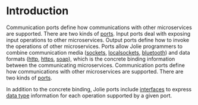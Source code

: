 # Introduction

Communication ports define how communications with other microservices are supported. There are two kinds of [ports](https://jolielang.gitbook.io/docs/basics/communication_ports/ports.md). Input ports deal with exposing input operations to other microservices. Output ports define how to invoke the operations of other microservices. Ports allow Jolie programmers to combine communication media \([sockets](https://jolielang.gitbook.io/docs/basics/locations/socket.md), [localsockets](https://jolielang.gitbook.io/docs/basics/locations/localsockets.md), [bluetooth](https://jolielang.gitbook.io/docs/basics/locations/bluetooth.md)\) and data formats \([http](https://jolielang.gitbook.io/docs/basics/protocols/http.md), [https](https://jolielang.gitbook.io/docs/basics/protocols/https.md), [soap](https://jolielang.gitbook.io/docs/basics/protocols/soap.md)\), which is the concrete binding information between the communicating microservices. Communication ports define how communications with other microservices are supported. There are two kinds of [ports](https://jolielang.gitbook.io/docs/basics/basics/communication_ports/ports.md).

In addition to the concrete binding, Jolie ports include [interfaces](https://jolielang.gitbook.io/docs/basics/basics/communication_ports/interfaces.md) to express [data type](https://jolielang.gitbook.io/docs/basics/basics/communication_ports/data_types.md) information for each operation supported by a given port.

